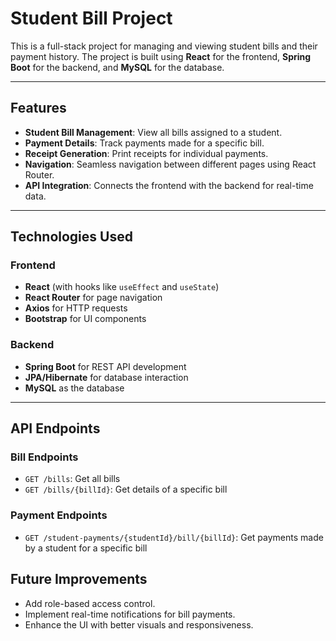 # Student Bill Project

This is a full-stack project for managing and viewing student bills and their payment history. The project is built using **React** for the frontend, **Spring Boot** for the backend, and **MySQL** for the database.

---

## Features

- **Student Bill Management**: View all bills assigned to a student.
- **Payment Details**: Track payments made for a specific bill.
- **Receipt Generation**: Print receipts for individual payments.
- **Navigation**: Seamless navigation between different pages using React Router.
- **API Integration**: Connects the frontend with the backend for real-time data.

---

## Technologies Used

### Frontend
- **React** (with hooks like `useEffect` and `useState`)
- **React Router** for page navigation
- **Axios** for HTTP requests
- **Bootstrap** for UI components

### Backend
- **Spring Boot** for REST API development
- **JPA/Hibernate** for database interaction
- **MySQL** as the database

---

## API Endpoints

### Bill Endpoints
- `GET /bills`: Get all bills
- `GET /bills/{billId}`: Get details of a specific bill

### Payment Endpoints
- `GET /student-payments/{studentId}/bill/{billId}`: Get payments made by a student for a specific bill

## Future Improvements
- Add role-based access control.
- Implement real-time notifications for bill payments.
- Enhance the UI with better visuals and responsiveness.
